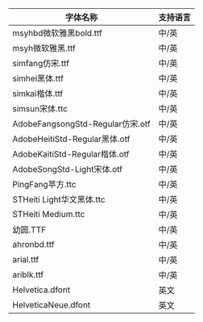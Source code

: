 | 字体名称 | 支持语言 |  
|---------|---------|
| msyhbd微软雅黑bold.ttf | 中/英 |  
| msyh微软雅黑.ttf | 中/英 |  
| simfang仿宋.ttf | 中/英 |  
| simhei黑体.ttf | 中/英 |  
| simkai楷体.ttf | 中/英 |  
| simsun宋体.ttc | 中/英 |  
| AdobeFangsongStd-Regular仿宋.otf | 中/英 |  
| AdobeHeitiStd-Regular黑体.otf | 中/英 |  
| AdobeKaitiStd-Regular楷体.otf | 中/英 |  
| AdobeSongStd-Light宋体.otf | 中/英 |  
| PingFang苹方.ttc | 中/英 |  
| STHeiti Light华文黑体.ttc | 中/英 |  
| STHeiti Medium.ttc | 中/英 |  
| 幼圆.TTF | 中/英 |  
| ahronbd.ttf | 中/英 |  
| arial.ttf | 中/英 |  
| ariblk.ttf | 中/英 |  
| Helvetica.dfont | 英文 |  
| HelveticaNeue.dfont | 英文 |  
